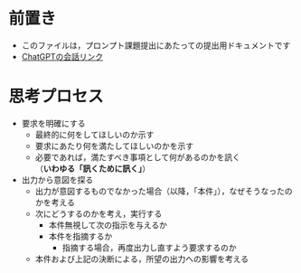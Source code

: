 # 前置き
- このファイルは，プロンプト課題提出にあたっての提出用ドキュメントです
- [ChatGPTの会話リンク](https://chat.openai.com/share/d63e89b0-7ba4-49f9-8618-e1f069743788)

# 思考プロセス
- 要求を明確にする
  - 最終的に何をしてほしいのか示す
  - 要求にあたり何を満たしてほしいのかを示す
  - 必要であれば，満たすべき事項として何があるのかを訊く\
  （**いわゆる「訊くために訊く」**）
- 出力から意図を探る
  - 出力が意図するものでなかった場合（以降，「本件」），なぜそうなったのかを考える
  - 次にどうするのかを考え，実行する
    - 本件無視して次の指示を与えるか
    - 本件を指摘するか
      - 指摘する場合，再度出力し直すよう要求するのか
  - 本件および上記の決断による，所望の出力への影響を考える
